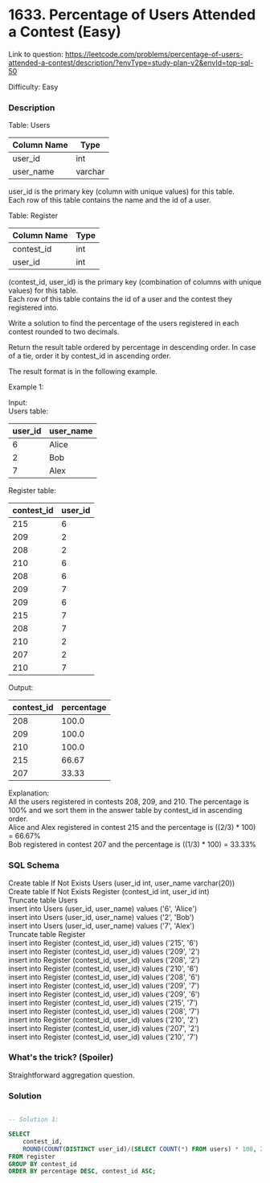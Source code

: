 # 1633. Percentage of Users Attended a Contest (Easy)

Link to question: https://leetcode.com/problems/percentage-of-users-attended-a-contest/description/?envType=study-plan-v2&envId=top-sql-50

Difficulty: Easy

### Description

Table: Users


| Column Name | Type    |
|-------------|---------|
| user_id     | int     |
| user_name   | varchar |

user_id is the primary key (column with unique values) for this table.\
Each row of this table contains the name and the id of a user.
 

Table: Register


| Column Name | Type    |
|-------------|---------|
| contest_id  | int     |
| user_id     | int     |

(contest_id, user_id) is the primary key (combination of columns with unique values) for this table.\
Each row of this table contains the id of a user and the contest they registered into.
 

Write a solution to find the percentage of the users registered in each contest rounded to two decimals.

Return the result table ordered by percentage in descending order. In case of a tie, order it by contest_id in ascending order.

The result format is in the following example.

 

Example 1:

Input:\
Users table:

| user_id | user_name |
|---------|-----------|
| 6       | Alice     |
| 2       | Bob       |
| 7       | Alex      |

Register table:

| contest_id | user_id |
|------------|---------|
| 215        | 6       |
| 209        | 2       |
| 208        | 2       |
| 210        | 6       |
| 208        | 6       |
| 209        | 7       |
| 209        | 6       |
| 215        | 7       |
| 208        | 7       |
| 210        | 2       |
| 207        | 2       |
| 210        | 7       |

Output: 

| contest_id | percentage |
|------------|------------|
| 208        | 100.0      |
| 209        | 100.0      |
| 210        | 100.0      |
| 215        | 66.67      |
| 207        | 33.33      |

Explanation:\
All the users registered in contests 208, 209, and 210. The percentage is 100% and we sort them in the answer table by contest_id in ascending order.\
Alice and Alex registered in contest 215 and the percentage is ((2/3) * 100) = 66.67%\
Bob registered in contest 207 and the percentage is ((1/3) * 100) = 33.33%



### SQL Schema
Create table If Not Exists Users (user_id int, user_name varchar(20))\
Create table If Not Exists Register (contest_id int, user_id int)\
Truncate table Users\
insert into Users (user_id, user_name) values ('6', 'Alice')\
insert into Users (user_id, user_name) values ('2', 'Bob')\
insert into Users (user_id, user_name) values ('7', 'Alex')\
Truncate table Register\
insert into Register (contest_id, user_id) values ('215', '6')\
insert into Register (contest_id, user_id) values ('209', '2')\
insert into Register (contest_id, user_id) values ('208', '2')\
insert into Register (contest_id, user_id) values ('210', '6')\
insert into Register (contest_id, user_id) values ('208', '6')\
insert into Register (contest_id, user_id) values ('209', '7')\
insert into Register (contest_id, user_id) values ('209', '6')\
insert into Register (contest_id, user_id) values ('215', '7')\
insert into Register (contest_id, user_id) values ('208', '7')\
insert into Register (contest_id, user_id) values ('210', '2')\
insert into Register (contest_id, user_id) values ('207', '2')\
insert into Register (contest_id, user_id) values ('210', '7')

### What's the trick? (Spoiler)

Straightforward aggregation question.

### Solution

```sql

-- Solution 1:

SELECT
    contest_id,
    ROUND(COUNT(DISTINCT user_id)/(SELECT COUNT(*) FROM users) * 100, 2) AS percentage 
FROM register 
GROUP BY contest_id
ORDER BY percentage DESC, contest_id ASC;
